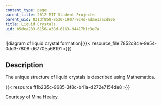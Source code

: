 ```yaml
---
content_type: page
parent_title: 2012 MIT Student Projects
parent_uid: 831df858-8530-1907-9c4d-adae1aacd80b
title: Liquid Crystals
uid: b5dea233-6156-a38d-6163-94417b1c3e7a
---
```


![diagram of liquid crystal formation]({{< resource_file 7852c84e-9e54-0dd3-7808-d67705a68191 >}})

Description
-----------

The unique structure of liquid crystals is described using Mathematica.

{{< resource ff1b235c-9685-3f8c-b41a-d272e7154de8 >}}

Courtesy of Mina Healey.